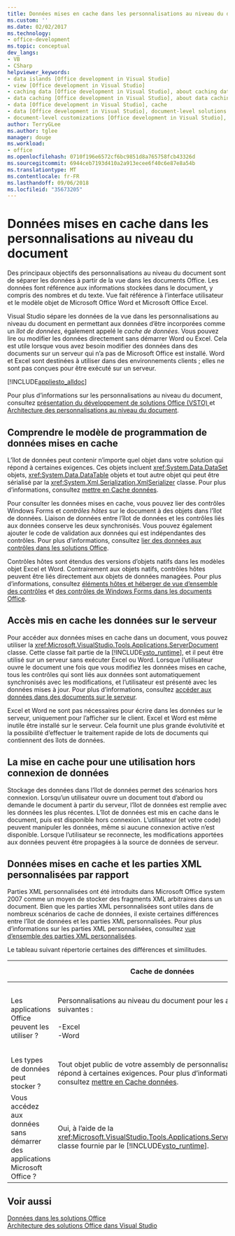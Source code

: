 ```yaml
---
title: Données mises en cache dans les personnalisations au niveau du document
ms.custom: ''
ms.date: 02/02/2017
ms.technology:
- office-development
ms.topic: conceptual
dev_langs:
- VB
- CSharp
helpviewer_keywords:
- data islands [Office development in Visual Studio]
- view [Office development in Visual Studio]
- caching data [Office development in Visual Studio], about caching data
- data caching [Office development in Visual Studio], about data caching
- data [Office development in Visual Studio], cache
- data [Office development in Visual Studio], document-level solutions
- document-level customizations [Office development in Visual Studio], data model
author: TerryGLee
ms.author: tglee
manager: douge
ms.workload:
- office
ms.openlocfilehash: 0710f196e6572cf6bc9851d8a765758fcb43326d
ms.sourcegitcommit: 6944ceb7193d410a2a913ecee6f40c6e87e8a54b
ms.translationtype: MT
ms.contentlocale: fr-FR
ms.lasthandoff: 09/06/2018
ms.locfileid: "35673205"
---
```

# <a name="cached-data-in-document-level-customizations"></a>Données mises en cache dans les personnalisations au niveau du document
  Des principaux objectifs des personnalisations au niveau du document sont de séparer les données à partir de la vue dans les documents Office. Les données font référence aux informations stockées dans le document, y compris des nombres et du texte. Vue fait référence à l’interface utilisateur et le modèle objet de Microsoft Office Word et Microsoft Office Excel.  
  
 Visual Studio sépare les données de la vue dans les personnalisations au niveau du document en permettant aux données d’être incorporées comme un *îlot de données*, également appelé le *cache de données*. Vous pouvez lire ou modifier les données directement sans démarrer Word ou Excel. Cela est utile lorsque vous avez besoin modifier des données dans des documents sur un serveur qui n’a pas de Microsoft Office est installé. Word et Excel sont destinées à utiliser dans des environnements clients ; elles ne sont pas conçues pour être exécuté sur un serveur.  
  
 [!INCLUDE[appliesto_alldoc](../vsto/includes/appliesto-alldoc-md.md)]  
  
 Pour plus d’informations sur les personnalisations au niveau du document, consultez [présentation du développement de solutions Office &#40;VSTO&#41; ](../vsto/office-solutions-development-overview-vsto.md) et [Architecture des personnalisations au niveau du document](../vsto/architecture-of-document-level-customizations.md).  
  
## <a name="understand-the-cached-data-programming-model"></a>Comprendre le modèle de programmation de données mises en cache  
 L’îlot de données peut contenir n’importe quel objet dans votre solution qui répond à certaines exigences. Ces objets incluent <xref:System.Data.DataSet> objets, <xref:System.Data.DataTable> objets et tout autre objet qui peut être sérialisé par la <xref:System.Xml.Serialization.XmlSerializer> classe. Pour plus d’informations, consultez [mettre en Cache données](../vsto/caching-data.md).  
  
 Pour consulter les données mises en cache, vous pouvez lier des contrôles Windows Forms et *contrôles hôtes* sur le document à des objets dans l’îlot de données. Liaison de données entre l’îlot de données et les contrôles liés aux données conserve les deux synchronisés. Vous pouvez également ajouter le code de validation aux données qui est indépendantes des contrôles. Pour plus d’informations, consultez [lier des données aux contrôles dans les solutions Office](../vsto/binding-data-to-controls-in-office-solutions.md).  
  
 Contrôles hôtes sont étendus des versions d’objets natifs dans les modèles objet Excel et Word. Contrairement aux objets natifs, contrôles hôtes peuvent être liés directement aux objets de données managées. Pour plus d’informations, consultez [éléments hôtes et héberger de vue d’ensemble des contrôles](../vsto/host-items-and-host-controls-overview.md) et [des contrôles de Windows Forms dans les documents Office](../vsto/windows-forms-controls-on-office-documents-overview.md).  
  
## <a name="access-cached-data-on-the-server"></a>Accès mis en cache les données sur le serveur  
 Pour accéder aux données mises en cache dans un document, vous pouvez utiliser la <xref:Microsoft.VisualStudio.Tools.Applications.ServerDocument> classe. Cette classe fait partie de la [!INCLUDE[vsto_runtime](../vsto/includes/vsto-runtime-md.md)], et il peut être utilisé sur un serveur sans exécuter Excel ou Word. Lorsque l’utilisateur ouvre le document une fois que vous modifiez les données mises en cache, tous les contrôles qui sont liés aux données sont automatiquement synchronisés avec les modifications, et l’utilisateur est présenté avec les données mises à jour. Pour plus d’informations, consultez [accéder aux données dans des documents sur le serveur](../vsto/accessing-data-in-documents-on-the-server.md).  
  
 Excel et Word ne sont pas nécessaires pour écrire dans les données sur le serveur, uniquement pour l’afficher sur le client. Excel et Word est même inutile être installé sur le serveur. Cela fournit une plus grande évolutivité et la possibilité d’effectuer le traitement rapide de lots de documents qui contiennent des îlots de données.  
  
## <a name="data-caching-for-offline-use"></a>La mise en cache pour une utilisation hors connexion de données  
 Stockage des données dans l’îlot de données permet des scénarios hors connexion. Lorsqu’un utilisateur ouvre un document tout d’abord ou demande le document à partir du serveur, l’îlot de données est remplie avec les données les plus récentes. L’îlot de données est mis en cache dans le document, puis est disponible hors connexion. L’utilisateur (et votre code) peuvent manipuler les données, même si aucune connexion active n’est disponible. Lorsque l’utilisateur se reconnecte, les modifications apportées aux données peuvent être propagées à la source de données de serveur.  
  
## <a name="cached-data-and-custom-xml-parts-compared"></a>Données mises en cache et les parties XML personnalisées par rapport  
 Parties XML personnalisées ont été introduits dans Microsoft Office system 2007 comme un moyen de stocker des fragments XML arbitraires dans un document. Bien que les parties XML personnalisées sont utiles dans de nombreux scénarios de cache de données, il existe certaines différences entre l’îlot de données et les parties XML personnalisées. Pour plus d’informations sur les parties XML personnalisées, consultez [vue d’ensemble des parties XML personnalisées](../vsto/custom-xml-parts-overview.md).  
  
 Le tableau suivant répertorie certaines des différences et similitudes.  
  
||Cache de données|Parties XML personnalisées|  
|-|----------------|----------------------|  
|Les applications Office peuvent les utiliser ?|Personnalisations au niveau du document pour les applications suivantes :<br /><br /> -Excel<br />-Word|Solutions au niveau du document et de niveau application pour les applications suivantes :<br /><br /> -Excel<br />-PowerPoint<br />-Word|  
|Les types de données peut stocker ?|Tout objet public de votre assembly de personnalisation qui répond à certaines exigences. Pour plus d’informations, consultez [mettre en Cache données](../vsto/caching-data.md).|Toutes les données XML.|  
|Vous accédez aux données sans démarrer des applications Microsoft Office ?|Oui, à l’aide de la <xref:Microsoft.VisualStudio.Tools.Applications.ServerDocument> classe fournie par le [!INCLUDE[vsto_runtime](../vsto/includes/vsto-runtime-md.md)].|Oui, en utilisant des classes dans le <xref:System.IO.Packaging> espace de noms, ou à l’aide du SDK de Format Open XML.|  
  
## <a name="see-also"></a>Voir aussi  
 [Données dans les solutions Office](../vsto/data-in-office-solutions.md)   
 [Architecture des solutions Office dans Visual Studio](../vsto/architecture-of-office-solutions-in-visual-studio.md)  
  
  